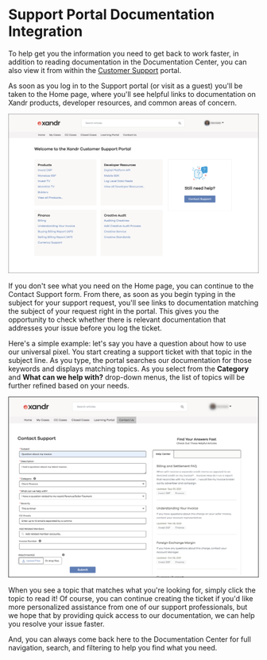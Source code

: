 # Support Portal Documentation Integration 

To help get you the information you need to get back to work faster, in addition to reading documentation in the Documentation Center, you can also view it from within the [Customer Support](https://help.xandr.com) portal.

As soon as you log in to the Support portal \(or visit as a guest\) you'll be taken to the Home page, where you'll see helpful links to documentation on Xandr products, developer resources, and common areas of concern.

![Support Portal Home](media/support-portal-integration/support-portal-home.png)

If you don't see what you need on the Home page, you can continue to the Contact Support form. From there, as soon as you begin typing in the subject for your support request, you'll see links to documentation matching the subject of your request right in the portal. This gives you the opportunity to check whether there is relevant documentation that addresses your issue before you log the ticket.

Here's a simple example: let's say you have a question about how to use our universal pixel. You start creating a support ticket with that topic in the subject line. As you type, the portal searches our documentation for those keywords and displays matching topics. As you select from the **Category** and **What can we help with?** drop-down menus, the list of topics will be further refined based on your needs.

![Contact Support](media/support-portal-integration/contact-support.png)

When you see a topic that matches what you're looking for, simply click the topic to read it! Of course, you can continue creating the ticket if you'd like more personalized assistance from one of our support professionals, but we hope that by providing quick access to our documentation, we can help you resolve your issue faster.

And, you can always come back here to the Documentation Center for full navigation, search, and filtering to help you find what you need.

